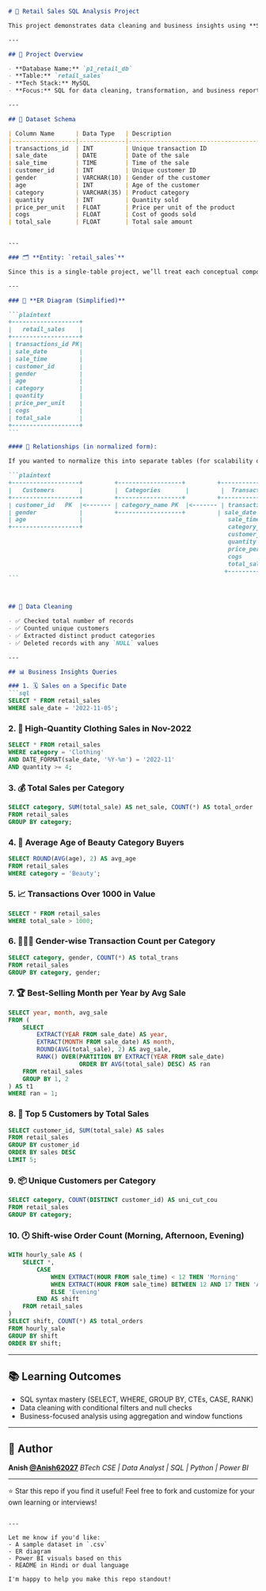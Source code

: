 ````markdown
# 🛒 Retail Sales SQL Analysis Project

This project demonstrates data cleaning and business insights using **SQL queries** on a retail sales dataset. It involves analyzing customer behavior, sales trends, and transaction patterns.

---

## 🧠 Project Overview

- **Database Name:** `p1_retail_db`
- **Table:** `retail_sales`
- **Tech Stack:** MySQL
- **Focus:** SQL for data cleaning, transformation, and business reporting.

---

## 🧾 Dataset Schema

| Column Name      | Data Type   | Description                            |
|------------------|-------------|----------------------------------------|
| transactions_id  | INT         | Unique transaction ID                  |
| sale_date        | DATE        | Date of the sale                       |
| sale_time        | TIME        | Time of the sale                       |
| customer_id      | INT         | Unique customer ID                     |
| gender           | VARCHAR(10) | Gender of the customer                 |
| age              | INT         | Age of the customer                    |
| category         | VARCHAR(35) | Product category                       |
| quantity         | INT         | Quantity sold                          |
| price_per_unit   | FLOAT       | Price per unit of the product          |
| cogs             | FLOAT       | Cost of goods sold                     |
| total_sale       | FLOAT       | Total sale amount                      |


---

### 🗂️ **Entity: `retail_sales`**

Since this is a single-table project, we’ll treat each conceptual component (like customer, product category, and transaction) as logical entities that can be split later for normalization. But for this simplified form, here is the **ER diagram structure**:

---

### 🧩 **ER Diagram (Simplified)**

```plaintext
+-------------------+
|   retail_sales    |
+-------------------+
| transactions_id PK|
| sale_date         |
| sale_time         |
| customer_id       |
| gender            |
| age               |
| category          |
| quantity          |
| price_per_unit    |
| cogs              |
| total_sale        |
+-------------------+
```

#### 🔄 Relationships (in normalized form):

If you wanted to normalize this into separate tables (for scalability or relational analysis), here's how the ERD would look logically:

```plaintext
+-------------------+         +------------------+         +------------------+
|   Customers       |         |  Categories       |         |  Transactions     |
+-------------------+         +------------------+         +------------------+
| customer_id   PK  |<------- | category_name PK  |<------- | transactions_id PK|
| gender            |         +------------------+         | sale_date         |
| age               |                                         sale_time         |
+-------------------+                                         category_name FK  |
                                                              customer_id   FK  |
                                                              quantity           |
                                                              price_per_unit     |
                                                              cogs               |
                                                              total_sale         |
                                                             +------------------+
```



## 🧹 Data Cleaning

- ✅ Checked total number of records
- ✅ Counted unique customers
- ✅ Extracted distinct product categories
- ✅ Deleted records with any `NULL` values

---

## 📊 Business Insights Queries

### 1. 🗓️ Sales on a Specific Date
```sql
SELECT * FROM retail_sales
WHERE sale_date = '2022-11-05';
````

### 2. 👕 High-Quantity Clothing Sales in Nov-2022

```sql
SELECT * FROM retail_sales
WHERE category = 'Clothing'
AND DATE_FORMAT(sale_date, '%Y-%m') = '2022-11'
AND quantity >= 4;
```

### 3. 💰 Total Sales per Category

```sql
SELECT category, SUM(total_sale) AS net_sale, COUNT(*) AS total_order
FROM retail_sales
GROUP BY category;
```

### 4. 👵 Average Age of Beauty Category Buyers

```sql
SELECT ROUND(AVG(age), 2) AS avg_age
FROM retail_sales
WHERE category = 'Beauty';
```

### 5. 📈 Transactions Over 1000 in Value

```sql
SELECT * FROM retail_sales
WHERE total_sale > 1000;
```

### 6. 👨‍👩‍👧 Gender-wise Transaction Count per Category

```sql
SELECT category, gender, COUNT(*) AS total_trans
FROM retail_sales
GROUP BY category, gender;
```

### 7. 🏆 Best-Selling Month per Year by Avg Sale

```sql
SELECT year, month, avg_sale
FROM (
    SELECT 
        EXTRACT(YEAR FROM sale_date) AS year,
        EXTRACT(MONTH FROM sale_date) AS month,
        ROUND(AVG(total_sale), 2) AS avg_sale,
        RANK() OVER(PARTITION BY EXTRACT(YEAR FROM sale_date) 
                    ORDER BY AVG(total_sale) DESC) AS ran
    FROM retail_sales
    GROUP BY 1, 2
) AS t1
WHERE ran = 1;
```

### 8. 🥇 Top 5 Customers by Total Sales

```sql
SELECT customer_id, SUM(total_sale) AS sales
FROM retail_sales
GROUP BY customer_id
ORDER BY sales DESC
LIMIT 5;
```

### 9. 📦 Unique Customers per Category

```sql
SELECT category, COUNT(DISTINCT customer_id) AS uni_cut_cou
FROM retail_sales
GROUP BY category;
```

### 10. 🕐 Shift-wise Order Count (Morning, Afternoon, Evening)

```sql
WITH hourly_sale AS (
    SELECT *,
        CASE
            WHEN EXTRACT(HOUR FROM sale_time) < 12 THEN 'Morning'
            WHEN EXTRACT(HOUR FROM sale_time) BETWEEN 12 AND 17 THEN 'Afternoon'
            ELSE 'Evening'
        END AS shift
    FROM retail_sales
)
SELECT shift, COUNT(*) AS total_orders
FROM hourly_sale
GROUP BY shift
ORDER BY shift;
```

---

## 📚 Learning Outcomes

* SQL syntax mastery (SELECT, WHERE, GROUP BY, CTEs, CASE, RANK)
* Data cleaning with conditional filters and null checks
* Business-focused analysis using aggregation and window functions

---

## 📎 Author

**Anish [@Anish62027](https://github.com/Anish62027)**
*BTech CSE | Data Analyst | SQL | Python | Power BI*

---

⭐ Star this repo if you find it useful! Feel free to fork and customize for your own learning or interviews!

```

---

Let me know if you'd like:
- A sample dataset in `.csv`
- ER diagram
- Power BI visuals based on this
- README in Hindi or dual language

I'm happy to help you make this repo standout!
```
